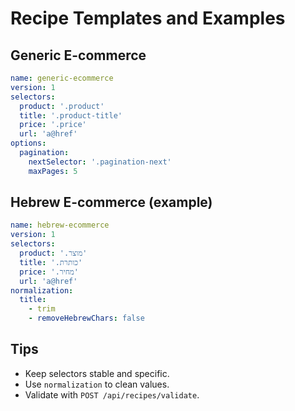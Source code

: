 # Recipe Templates and Examples

## Generic E-commerce

```yaml
name: generic-ecommerce
version: 1
selectors:
  product: '.product'
  title: '.product-title'
  price: '.price'
  url: 'a@href'
options:
  pagination:
    nextSelector: '.pagination-next'
    maxPages: 5
```

## Hebrew E-commerce (example)

```yaml
name: hebrew-ecommerce
version: 1
selectors:
  product: '.מוצר'
  title: '.כותרת'
  price: '.מחיר'
  url: 'a@href'
normalization:
  title:
    - trim
    - removeHebrewChars: false
```

## Tips

- Keep selectors stable and specific.
- Use `normalization` to clean values.
- Validate with `POST /api/recipes/validate`.
